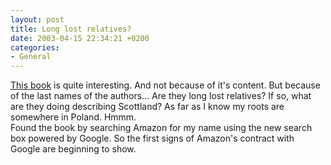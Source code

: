 ```yaml
---
layout: post
title: Long lost relatives?
date: 2003-04-15 22:34:21 +0200
categories:
- General
---
```

<p><a href="http://www.amazon.com/exec/obidos/tg/detail/-/0966449606/104-6725439-2840711">This book</a> is quite interesting. And not because of it's content. But because of the last names of the authors... Are they long lost relatives? If so, what are they doing describing Scottland? As far as I know my roots are somewhere in Poland. Hmmm.<br />
Found the book by searching Amazon for my name using the new search box powered by Google. So the first signs of Amazon's contract with Google are beginning to show.</p>
